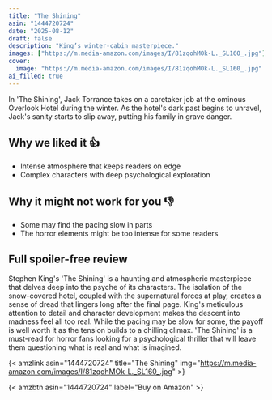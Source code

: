```yaml
---
title: "The Shining"
asin: "1444720724"
date: "2025-08-12"
draft: false
description: "King’s winter-cabin masterpiece."
images: ["https://m.media-amazon.com/images/I/81zqohMOk-L._SL160_.jpg"]
cover:
  image: "https://m.media-amazon.com/images/I/81zqohMOk-L._SL160_.jpg"
ai_filled: true
---
```


In 'The Shining', Jack Torrance takes on a caretaker job at the ominous Overlook
Hotel during the winter. As the hotel's dark past begins to unravel, Jack's
sanity starts to slip away, putting his family in grave danger.

## Why we liked it 👍
- Intense atmosphere that keeps readers on edge
- Complex characters with deep psychological exploration

## Why it might not work for you 👎
- Some may find the pacing slow in parts
- The horror elements might be too intense for some readers

## Full spoiler-free review
Stephen King's 'The Shining' is a haunting and atmospheric masterpiece that
delves deep into the psyche of its characters. The isolation of the snow-covered
hotel, coupled with the supernatural forces at play, creates a sense of dread
that lingers long after the final page. King's meticulous attention to detail
and character development makes the descent into madness feel all too real.
While the pacing may be slow for some, the payoff is well worth it as the
tension builds to a chilling climax. 'The Shining' is a must-read for horror
fans looking for a psychological thriller that will leave them questioning what
is real and what is imagined.

{< amzlink asin="1444720724" title="The Shining" img="https://m.media-amazon.com/images/I/81zqohMOk-L._SL160_.jpg" >}

{< amzbtn asin="1444720724" label="Buy on Amazon" >}
